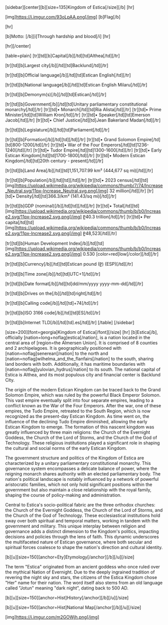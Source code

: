[sidebar][center][b][size=135]Kingdom of Estica[/size][/b]
[hr]

[img]https://i.imgur.com/93oLpAA.png[/img]
[b]Flag[/b]

[hr]

[b]Motto: [/b][i]Through hardship and blood[/i]
[hr]

[hr][/center]

[table=plain]
[tr][td][b]Capital[/b][/td][td]Althea[/td][/tr]

[tr][td][b]Largest city[/b][/td][td]Backlund[/td][/tr]

[tr][td][b]Official language[/b][/td][td]Estican
English[/td][/tr]

[tr][td][b]National language[/b][/td][td]Estican
English
Milaru[/td][/tr]

[tr][td][b]Demonym(s)[/b][/td][td]Estican[/td][/tr]

[tr][td][b]Government[/b][/td][td]Unitary parliamentary constitutional monarchy[/td][/tr]
[tr][td]• Monarch[/td][td]Ria Alista[/td][/tr]
[tr][td]• Prime Minister[/td][td]William Kron[/td][/tr]
[tr][td]• Speaker[/td][td]Emerson Jacob[/td][/tr]
[tr][td]• Chief Justice[/td][td]Jean Bakerland Madan[/td][/tr]

[tr][td][b]Legislature[/b][/td][td]Parliament[/td][/tr]

[tr][td][b]Formation[/b][/td][td][/td][/tr]
[tr][td]• Grand Solomon Empire[/td][td]800-1200[/td][/tr]
[tr][td]• War of the Four Emperors[/td][td]1236-1240[/td][/tr]
[tr][td]• Tudor Empire[/td][td]1300-1600[/td][/tr]
[tr][td]• Early Estican Kingdom[/td][td]1700-1800[/td][/tr]
[tr][td]• Modern Estican Kingdom[/td][td]20th century - present[/td][/tr]

[tr][td][b]Land Area[/b][/td][td]1,151,707.99 km²
(444,677 sq mi)[/td][/tr]

[tr][td][b]Population[/b][/td][td][/td][/tr]
[tr][td]• 2023 census[/td][td][img]https://upload.wikimedia.org/wikipedia/commons/thumb/7/74/Increase_Neutral.svg/11px-Increase_Neutral.svg.png[/img] 32 million[/td][/tr]
[tr][td]• Density[/td][td]366.3/km²
(141.43/sq mi)[/td][/tr]

[tr][td][b]GDP (nominal)[/b][/td][td][/td][/tr]
[tr][td]• Total[/td][td][img]https://upload.wikimedia.org/wikipedia/commons/thumb/b/b0/Increase2.svg/11px-Increase2.svg.png[/img] P̳40.3 trillion[/td][/tr]
[tr][td]• Per capita[/td][td][img]https://upload.wikimedia.org/wikipedia/commons/thumb/b/b0/Increase2.svg/11px-Increase2.svg.png[/img] P̳48,523[/td][/tr]

[tr][td][b]Human Development Index[/b][/td][td][img]https://upload.wikimedia.org/wikipedia/commons/thumb/b/b0/Increase2.svg/11px-Increase2.svg.png[/img] 0.530
[color=red]low[/color][/td][/tr]

[tr][td][b]Currency[/b][/td][td]Estican pound (P̳) (ESP)[/td][/tr]

[tr][td][b]Time zone[/b][/td][td]UTC+1[/td][/tr]

[tr][td][b]Date format[/b][/td][td]dd/mm/yyyy
yyyy-mm-dd[/td][/tr]

[tr][td][b]Drives on the[/b][/td][td]right[/td][/tr]

[tr][td][b]Calling code[/b][/td][td]+74[/td][/tr]

[tr][td][b]ISO 3166 code[/b][/td][td]ES[/td][/tr]

[tr][td][b]Internet TLD[/b][/td][td].es[/td][/tr]
[/table]
[/sidebar]

[size=200][font=georgia]Kingdom of Estica[/font][/size]
[hr]
[b]Estica[/b], officially [nation=long+noflag]estica[/nation], is a nation located in the central area of [region=the Almersen Union]. It is comprised of 8 counties and 2 archipelagoes. It is geographically positioned with [nation=noflag]senerean[/nation] to the north and [nation=noflag]wilhelma_and_the_flanfairs[/nation] to the south, sharing land borders with both. Additionally, it has maritime boundaries with [nation=noflag]yulovian_hydrus[/nation] to its south. The national capital of Estica is Althea, and its most populous city and financial center is Backlund City.

The origin of the modern Estican Kingdom can be traced back to the Grand Solomon Empire, which was ruled by the powerful Black Emperor Solomon. This vast empire eventually split into four separate empires, leading to a conflict known as the War of the Four Emperors. After the war, one of these empires, the Tudo Empire, retreated to the South Region, which is now recognized as the present-day Estican Kingdom. As time went on, the influence of the declining Tudo Empire diminished, allowing the early Estican Kingdom to emerge. The formation of this nascent kingdom was greatly influenced by three main religions: the Church of the Evernight Goddess, the Church of the Lord of Storms, and the Church of the God of Technology. These religious institutions played a significant role in shaping the cultural and social norms of the early Estican Kingdom.

The government structure and politics of the Kingdom of Estica are characterized by a unitary parliamentary constitutional monarchy. This governance system encompasses a delicate balance of power, where the reigning monarch shares authority with an elected parliamentary body. The nation's political landscape is notably influenced by a network of powerful aristocratic families, which not only hold significant positions within the government but also maintain a close relationship with the royal family, shaping the course of policy-making and administration.

Central to Estica's socio-political fabric are the three orthodox churches: the Church of the Evernight Goddess, the Church of the Lord of Storms, and the Church of the God of Technology. These ecclesiastical institutions hold sway over both spiritual and temporal matters, working in tandem with the government and military. This unique interplay between religion and governance adds a distinct dimension to the Kingdom's politics, impacting decisions and policies through the lens of faith. This dynamic underscores the multifaceted nature of Estican governance, where both secular and spiritual forces coalesce to shape the nation's direction and cultural identity.

[b][u][size=150][anchor=Ety]Etymology[/anchor][/b][/u][/size]

The term "Estica" originated from an ancient goddess who once ruled over the mythical Nation of Evernight. Due to the deeply ingrained tradition of revering the night sky and stars, the citizens of the Estica Kingdom chose "Her" name for their nation. The word itself also stems from an old language called "Jotun" meaning "dark night", dating back to 500 AD.

[b][u][size=150][anchor=Hist]History[/anchor][/b][/u][/size]

[b][u][size=150][anchor=Hist]National Map[/anchor][/b][/u][/size]

[img]https://i.imgur.com/m2GOWjh.png[/img]

